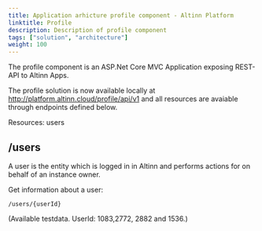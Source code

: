 ```yaml
---
title: Application arhicture profile component - Altinn Platform
linktitle: Profile
description: Description of profile component
tags: ["solution", "architecture"]
weight: 100
---
```


The profile component is an ASP.Net Core MVC Application exposing REST-API to Altinn Apps.

The profile solution is now available locally at http://platform.altinn.cloud/profile/api/v1 and all resources are avaiable through endpoints defined below.

Resources: users

## /users 
A user is the entity which is logged in in Altinn and performs actions for on behalf of an instance owner.

Get information about a user:

```http
/users/{userId}
```
(Available testdata. UserId: 1083,2772, 2882 and 1536.)
